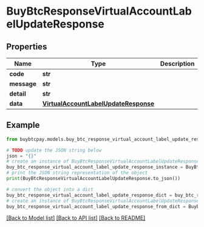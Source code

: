 # BuyBtcResponseVirtualAccountLabelUpdateResponse


## Properties

Name | Type | Description | Notes
------------ | ------------- | ------------- | -------------
**code** | **str** |  | [optional] 
**message** | **str** |  | [optional] 
**detail** | **str** |  | [optional] 
**data** | [**VirtualAccountLabelUpdateResponse**](VirtualAccountLabelUpdateResponse.md) |  | [optional] 

## Example

```python
from buybtcpay.models.buy_btc_response_virtual_account_label_update_response import BuyBtcResponseVirtualAccountLabelUpdateResponse

# TODO update the JSON string below
json = "{}"
# create an instance of BuyBtcResponseVirtualAccountLabelUpdateResponse from a JSON string
buy_btc_response_virtual_account_label_update_response_instance = BuyBtcResponseVirtualAccountLabelUpdateResponse.from_json(json)
# print the JSON string representation of the object
print(BuyBtcResponseVirtualAccountLabelUpdateResponse.to_json())

# convert the object into a dict
buy_btc_response_virtual_account_label_update_response_dict = buy_btc_response_virtual_account_label_update_response_instance.to_dict()
# create an instance of BuyBtcResponseVirtualAccountLabelUpdateResponse from a dict
buy_btc_response_virtual_account_label_update_response_from_dict = BuyBtcResponseVirtualAccountLabelUpdateResponse.from_dict(buy_btc_response_virtual_account_label_update_response_dict)
```
[[Back to Model list]](../README.md#documentation-for-models) [[Back to API list]](../README.md#documentation-for-api-endpoints) [[Back to README]](../README.md)


